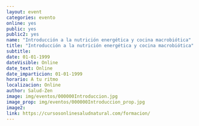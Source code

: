```yaml
---
layout: event
categories: evento
online: yes
public: yes
public2: yes
name: "Introducción a la nutrición energética y cocina macrobiótica"
title: "Introducción a la nutrición energética y cocina macrobiótica"
subtitle:
date: 01-01-1999
dateVisible: Online
date_text: Online
date_imparticion: 01-01-1999
horario: A tu ritmo
localizacion: Online
author: Salud-Zen
image: img/eventos/000000Introduccion.jpg
image_prop: img/eventos/000000Introduccion_prop.jpg
image2:
link: https://cursosonlinesaludnatural.com/formacion/
---
```

